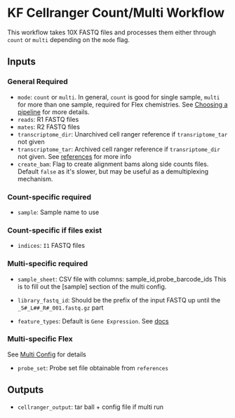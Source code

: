 # KF Cellranger Count/Multi Workflow
This workflow takes 10X FASTQ files and processes them either through `count` or `multi` depending on the `mode` flag.

## Inputs
### General Required
 - `mode`: `count` or `multi`. In general, `count` is good for single sample, `multi` for more than one sample, required for Flex chemistries.
 See [Choosing a pipeline](https://www.10xgenomics.com/support/software/cell-ranger/latest/analysis/running-pipelines/cr-choosing-a-pipeline) for more details.
 - `reads`: R1 FASTQ files
 - `mates`: R2 FASTQ files
 - `transcriptome_dir`: Unarchived cell ranger reference if `transriptome_tar` not given
 - `transcriptome_tar`: Archived cell ranger reference if `transriptome_dir` not given. See [references](https://www.10xgenomics.com/support/software/cell-ranger/downloads#reference-downloads) for more info
 - `create_bam`: Flag to create alignment bams along side counts files.
 Default `false` as it's slower, but may be useful as a demultiplexing mechanism.
### Count-specific required
 - `sample`: Sample name to use
### Count-specific if files exist
 - `indices`: `I1` FASTQ files
### Multi-specific required
 - `sample_sheet`: CSV file with columns: sample_id,probe_barcode_ids
This is to fill out the [sample] section of the multi config.

 - `library_fastq_id`: Should be the prefix of the input FASTQ up until the `_S#_L##_R#_001.fastq.gz` part
 - `feature_types`: Default is `Gene Expression`. See [docs](https://www.10xgenomics.com/support/software/cell-ranger/latest/advanced/cr-multi-config-csv-opts#feature-types)
### Multi-specific Flex
See [Multi Config](https://www.10xgenomics.com/support/software/cell-ranger/latest/advanced/cr-multi-config-csv-opts) for details
- `probe_set`: Probe set file obtainable from `references`

## Outputs
 - `cellranger_output`: tar ball + config file if multi run